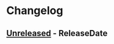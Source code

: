 # Changelog

<!-- next-header -->

## [Unreleased] - ReleaseDate

<!-- next-url -->

[unreleased]: https://github.com/mrvillage/extractors/compare/v0.1.0...HEAD
